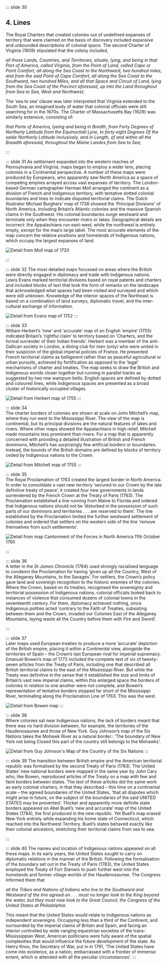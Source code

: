 ::: slide 30

## 4. Lines

The Royal Charters that created colonies out of undefined expanses of territory that were claimed on the basis of discovery included expansive and unbounded descriptions of colonial space. The second Charter of Virginia (1609) stipulated that the colony included,

_all those Lands, Countries, and Territories, situate, lying, and being in that Part of America, called Virginia, from the Point of Land, called Cape or Point Comfort, all along the Sea Coast to the Northward, two hundred miles, and from the said Point of Cape Comfort, all along the Sea Coast to the Southward, two hundred Miles, and all that Space and Circuit of Land, lying from the Sea Coast of the Precinct aforesaid, up into the Land throughout from Sea to Sea, West and Northwest;_

The ‘sea to sea’ clause was later interpreted that Virginia extended to the South Sea, an imagined body of water that colonial officials were still searching for in the 1670s. The Charter of Massachusetts Bay (1629) was similarly extensive, consisting of:

_that Parte of America, lyeing and being in Bredth, from Forty Degrees of Northerly Latitude from the Equinoctiall Lyne, to forty eight Degrees Of the saide Northerly Latitude inclusively, and in Length, of and within all the Breadth aforesaid, throughout the Maine Landes from Sea to Sea;_

:::

::: slide 31
As settlement expanded into the western reaches of Pennsylvania and Virginia, maps began to employ a wider lens, placing colonies in a Continental perspective. A number of these maps were produced by Europeans, who apparently saw North America as a space of competing empires arrayed across vast expanses of territory. The London-based German cartographer Herman Moll arranged the continent as a division of French and Indigenous territory, with tentative dotted colonial boundaries and lines to indicate disputed territorial claims. The Dutch illustrator Michael Burghers’ map of 1738 showed the ‘Principal Divisions’ of North America, including Britain’s Atlantic colonies and the massive Spanish claims in the Southwest. His colonial boundaries surge westward and terminate only when they encounter rivers or lakes. Geographical details are incorrect: the Appalachians run east-west, while the northwest is entirely empty, except for the map’s large label. The most accurate elements of the map concern the relative positions and homelands of Indigenous nations, which occupy the largest expanses of land.

![Detail from Moll map of 1720](../assets/img/stories/31-6-Moll-1720.jpg)

:::

::: slide 32
The most detailed maps focussed on areas where the British were directly engaged in diplomacy and trade with Indigenous nations. Lewis Evans marked territorial divisions based on royal patents and charters and included blocks of text that took the form of remarks on the landscape that acknowledged what spaces had been visited and surveyed and which were still unknown. Knowledge of the interior spaces of the Northeast is based on a combination of land surveys, diplomatic travel, and the inter-cultural exchange of information.

![Detail from Evans map of 1752](../assets/img/stories/32-8-Evans-1752.jpg)
:::

::: slide 33  
William Herbert’s ‘new’ and ‘accurate’ map of an English ‘empire’ (1755) indicated Britain’s ‘rightful claim’ to territory based on ‘Charters, and the formal surrender of their Indian friends’. Herbert was a member of the anti-Gallican society in London, a dining club for men (only) who were united in their suspicion of the global imperial policies of France. He presented French territorial claims as belligerent rather than as peaceful agricultural or urban pursuits, achieved by fortification as opposed to the ‘legal’ mechanisms of charter and treaties. The map seeks to draw the British and Indigenous worlds closer together but running in parallel tracks as suggested by two row wampum belts. English spaces are defined by dotted and coloured lines, while Indigenous spaces are presented as a broad cluster of historically occupied villages.

![Detail from Herbert map of 1755](../assets/img/stories/33-Herbert.jpg)
:::

::: slide 34  
The charter borders of colonies are shown at scale on John Mitchell’s map, where they run west to the Mississippi River. The view of the map is continental, but its principal divisions are the natural features of lakes and rivers. Where other maps showed the Appalachians in high relief, Mitchell made mountains less prominent than rivers. For a map that is apparently concerned with providing a detailed illustration of British and French dominions, Mitchell’s has surprisingly few artificial borders or boundaries. Instead, the bounds of the British domains are defined by blocks of territory ceded by Indigenous nations to the Crown.

![Detail from Mitchell map of 1755](../assets/img/stories/34-Mitchell-1755h.jpg)
:::

::: slide 35  
The Royal Proclamation of 1763 created the largest border in North America. In order to consolidate a vast new territory ‘secured to our Crown by the late definitive treaty of peace’, it created four new governments in lands surrendered by the French Crown at the Treaty of Paris (1763). The Proclamation established a line running from Maine to Florida and ordered that Indigenous nations should not be ‘disturbed in the possession of such parts of our dominions and territories . . . are reserved to them’. The line established by the Proclamation limited the further westward settlement of colonies and ordered that settlers on the western side of the line ‘remove themselves from such settlements’.

![Detail from map Cantonment of the Forces in North America 11th October 1765](../assets/img/stories/35-CantonmentoftheforcesinNorthAmerica11thOctr1765.jpg)

:::

::: slide 36  
A letter in the _St James Chronicle_ (1764) used strongly racialised language to condemn the Proclamation for having ‘given up all the Country, West of the Alleganey Mountains, to the Savages’. For settlers, the Crown’s policy gave land and sovereign recognition to the historic enemies of the colonies. Where the Crown, based on its treaties, recognised the sovereignty and territorial possession of Indigenous nations, colonial officials looked back to instances of violence that consumed dozens of colonial towns in the seventeenth century. For them, diplomacy achieved nothing, since Indigenous polities acted ‘contrary to the Faith of Treaties, subsisting between them and the Crown, invaded our Colonies East of the Alleganey Mountains, laying waste all the Country before them with Fire and Sword’.

:::

::: slide 37  
Later maps used European treaties to produce a more ‘accurate’ depiction of the British empire, placing it within a Continental view, alongside the territories of Spain – the Crown’s last European rival for imperial supremacy. Emanuel Bowen’s map of 1772 included the complete text of six of twenty-seven articles from the Treaty of Paris, including one that described all British territorial claims to the east of the Mississippi River. But while the Treaty was definitive in the sense that it established the size and limits of Britain’s vast new imperial claims, within this enlarged space the borders of colonies in relation to one another were not complete, and Bowen’s representation of tentative borders stopped far short of the Mississippi River, terminating along the Proclamation Line of 1763. This was the west.

![Detail from Bowen map](../assets/img/stories/37-Bowen-1772c.jpg)
:::

::: slide 38  
Where colonies sat near Indigenous nations, the lack of borders meant that there was no hard division between, for example, the territories of the Haudenosaunee and those of New York. Guy Johnson’s map of the Six Nations takes the Mohawk River as a natural border.: ‘The boundary of New York not being Closed this part of the country still belongs to the Mohawks’.

![Detail from Guy Johnson's Map of the Country of the Six Nations](../assets/img/stories/38-Guy_Johnson,_Map_of_the_Country_of_the_VI_Nations_1771.jpg)
:::

::: slide 39
The transition between British empire and the American territorial republic was formalised by the second Treaty of Paris (1783). The United States’ new national borders were mapped in the same year by John Cary who, like Bowen, reproduced articles of the Treaty on a map with few and faint borders between states. The text of these articles did the same work as early colonial charters, in that they described – this time on a continental scale – the agreed boundaries of the United States, ‘that all disputes which might arise in future, on the subject of the boundaries of the said UNITED STATES may be prevented’. Thicker and apparently more definite state borders appeared on Abel Buell’s ‘new and accurate’ map of the United States (1784), the first produced in the new republic. Yet Buell’s map erased New York entirely while expanding his home state of Connecticut, which reached into the Northwest Territory. Buell’s states behaved exactly like their colonial ancestors, stretching their territorial claims from sea to sea.

:::

::: slide 40
The names and location of Indigenous nations appeared on all these maps. In its early years, the United States sought to carry on diplomatic relations in the manner of the British. Following the formalisation of the boundary set out in the Treaty of Paris (1783), the United States employed the Treaty of Fort Stanwix to push further west into the homelands and former village worlds of the Haudenosaunee. The Congress informed them that

_all the Tribes and Nations of Indians who live to the Southward and Westward of the line agreed on . . . must no longer look to the King beyond the water, but they must now look to the Great Council, the Congress of the United States at Philadelphia._

This meant that the United States would relate to Indigenous nations as independent sovereigns. Occupying less than a third of the Continent, and surrounded by the imperial claims of Britain and Spain, and facing an interior controlled by wide-ranging equestrian societies of the trans-Mississippian West, American politicians were fully aware of the spatial complexities that would influence the future development of the state. As Henry Knox, the Secretary of War, put in in 1791, ‘The United States have come into existence, as a nation, embarrassed with a frontier of immense extent, which is attended with all the peculiar circumstances’.
:::
